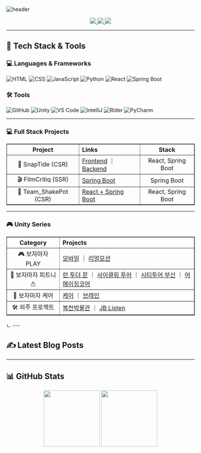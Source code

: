 <!-- 'C:\MCmediaProject\github\BUGISU\README.md' -->

![header](https://capsule-render.vercel.app/api?type=waving&color=auto&height=200&section=header&text=One%20Code%20at%20a%20Time%20%7C%20One%20Step%20Forward&fontSize=35)

<p align="center">
  <a href="https://github.com/BUGISU/BUGISU/blob/main/포트폴리오-박지수.pdf">
    <img src="https://img.shields.io/badge/Portfolio-FF6F61?style=for-the-badge&logo=Micro.blog&logoColor=white" />
  </a>
  <a href="https://j2su0218.tistory.com">
    <img src="https://img.shields.io/badge/Blog-FF9800?style=for-the-badge&logo=Blogger&logoColor=white" />
  </a>
  <a href="mailto:admin@j2su0218@gmail.com">
    <img src="https://img.shields.io/badge/Email-30B980?style=for-the-badge&logo=Gmail&logoColor=white" />
  </a>
</p>

---

## 🧠 Tech Stack & Tools

### 💻 Languages & Frameworks

![HTML](https://img.shields.io/badge/HTML5-E34F26?style=for-the-badge&logo=html5&logoColor=white)
![CSS](https://img.shields.io/badge/CSS3-1572B6?style=for-the-badge&logo=css3&logoColor=white)
![JavaScript](https://img.shields.io/badge/JavaScript-F7DF1E?style=for-the-badge&logo=javascript&logoColor=black)
![Python](https://img.shields.io/badge/Python-3776AB?style=for-the-badge&logo=python&logoColor=white)
![React](https://img.shields.io/badge/React-61DAFB?style=for-the-badge&logo=react&logoColor=black)
![Spring Boot](https://img.shields.io/badge/SpringBoot-6DB33F?style=for-the-badge&logo=springboot&logoColor=white)

### 🛠 Tools

![GitHub](https://img.shields.io/badge/GitHub-181717?style=for-the-badge&logo=github)
![Unity](https://img.shields.io/badge/Unity-000000?style=for-the-badge&logo=unity)
![VS Code](https://img.shields.io/badge/VSCode-007ACC?style=for-the-badge&logo=visualstudiocode)
![IntelliJ](https://img.shields.io/badge/IntelliJ-ED2761?style=for-the-badge&logo=intellijidea)
![Rider](https://img.shields.io/badge/Rider-632CA6?style=for-the-badge&logo=rider)
![PyCharm](https://img.shields.io/badge/PyCharm-000000?style=for-the-badge&logo=pycharm)

---

<h3>💻 Full Stack Projects</h3>

<table width="100%" border="1" cellspacing="0" cellpadding="8">
  <thead>
    <tr>
      <th align="center">Project</th>
      <th align="left">Links</th>
      <th align="center">Stack</th>
    </tr>
  </thead>
  <tbody>
    <tr>
      <td align="center">🧭 SnapTide (CSR)</td>
      <td>
        <a href="https://github.com/BUGISU/SnapTide">Frontend</a> ｜ 
        <a href="https://github.com/BUGISU/SnapTideAPI">Backend</a>
      </td>
      <td align="center">React, Spring Boot</td>
    </tr>
    <tr>
      <td align="center">🎬 FilmCritiq (SSR)</td>
      <td><a href="https://github.com/BUGISU/FilmCritiq">Spring Boot</a></td>
      <td align="center">Spring Boot</td>
    </tr>
    <tr>
      <td align="center">🍹 Team_ShakePot (CSR)</td>
      <td><a href="https://github.com/BUGISU/Team_ShakePot">React + Spring Boot</a></td>
      <td align="center">React, Spring Boot</td>
    </tr>
  </tbody>
</table>

---

<h3>🎮 Unity Series</h3>

<table width="100%" border="1" cellspacing="0" cellpadding="8">
  <thead>
    <tr>
      <th align="center">Category</th>
      <th align="left">Projects</th>
    </tr>
  </thead>
  <tbody>
    <tr>
      <td align="center">🎮 보자마자 PLAY</td>
      <td>
        <a href="https://github.com/BUGISU/BojamajaPlay2_mobile">모바일</a> ｜ 
        <a href="https://github.com/BUGISU/BojamajaPlay2_realmotion">리얼모션</a>
      </td>
    </tr>
    <tr>
      <td align="center">🏃 보자마자 피트니스</td>
      <td>
        <a href="https://github.com/BUGISU/BMF-Run.to.the.Moon">런 투더 문</a> ｜ 
        <a href="https://github.com/BUGISU/BMF-CyclingTour">사이클링 투어</a> ｜ 
        <a href="https://github.com/BUGISU/BMF-CityTourBusan">시티투어 부산</a> ｜ 
        <a href="https://github.com/BUGISU/BMF-AmazingCore">어메이징코어</a>
      </td>
    </tr>
    <tr>
      <td align="center">🧠 보자마자 케어</td>
      <td>
        <a href="https://github.com/BUGISU/BMF-BojamajaCare">케어</a> ｜ 
        <a href="https://github.com/BUGISU/BMF-BojamajaBrain">브레인</a>
      </td>
    </tr>
    <tr>
      <td align="center">🛠 외주 프로젝트</td>
      <td>
        <a href="https://github.com/BUGISU/Bokcheon-dong">복천박물관</a> ｜ 
        <a href="https://github.com/BUGISU/JBListen">JB Listen</a>
      </td>
    </tr>
  </tbody>
</table>
ㄴ
---

## ✍️ Latest Blog Posts

---

## 📊 GitHub Stats

<p align="center">
  <img src="https://github-readme-stats.vercel.app/api?username=BUGISU&show_icons=true" height="150" />
  <img src="https://github-readme-stats.vercel.app/api/top-langs/?username=BUGISU&layout=compact" height="150" />
</p>
